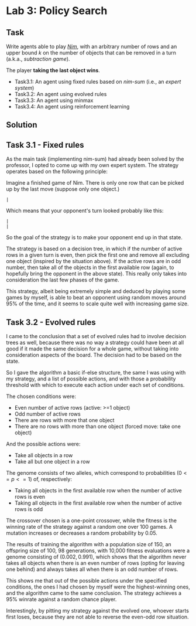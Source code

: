 # Lab 3: Policy Search
## Task
    
Write agents able to play [*Nim*](https://en.wikipedia.org/wiki/Nim), with an arbitrary number of rows and an upper bound $k$ on the number of objects that can be removed in a turn (a.k.a., *subtraction game*).

The player **taking the last object wins**.

* Task3.1: An agent using fixed rules based on *nim-sum* (i.e., an *expert system*)
* Task3.2: An agent using evolved rules
* Task3.3: An agent using minmax
* Task3.4: An agent using reinforcement learning

## Solution

## Task 3.1 - Fixed rules

As the main task (implementing nim-sum) had already been solved by the professor, I opted to come up with my own expert system. The strategy operates based on the following principle:

Imagine a finished game of Nim. There is only one row that can be picked up by the last move (suppose only one object.)

    |
    
Which means that your opponent's turn looked probably like this:

    |
    |

So the goal of the strategy is to make your opponent end up in that state.

The strategy is based on a decision tree, in which if the number of active rows in a given turn is even, then pick the first one and remove all excluding one object (inspired by the situation above). If the active rows are in odd number, then take all of the objects in the first available row (again, to hopefully bring the opponent in the above state). This really only takes into consideration the last few phases of the game. 

This strategy, albeit being extremely simple and deduced by playing some games by myself, is able to beat an opponent using random moves around 95% of the time, and it seems to scale quite well with increasing game size.

## Task 3.2 - Evolved rules

I came to the conclusion that a set of evolved rules had to involve decision trees as well, because there was no way a strategy could have been at all good if it made the same decision for a whole game, without taking into consideration aspects of the board. The decision had to be based on the state.

So I gave the algorithm a basic if-else structure, the same I was using with my strategy, and a list of possible actions, and with those a probability threshold with which to execute each action under each set of conditions.


The chosen conditions were:

- Even number of active rows (active: >=1 object)
- Odd number of active rows
- There are rows with more that one object
- There are no rows with more than one object (forced move: take one object)

And the possible actions were:
- Take all objects in a row
- Take all but one object in a row

The genome consists of two alleles, which correspond to probabilities $(0 <= p <= 1)$ of, respectively:

- Taking all objects in the first available row when the number of active rows is even
- Taking all objects in the first available row when the number of active rows is odd

The crossover chosen is a one-point crossover, while the fitness is the winning rate of the strategy against a random one over 100 games. A mutation increases or decreases a random probability by 0.05.

The results of training the algorithm with a population size of 150, an offspring size of 100, 98 generations, with 10,000 fitness evaluations were a genome consisting of $(0.002, 0.991)$, which shows that the algorithm never takes all objects when there is an even number of rows (opting for leaving one behind) and always takes all when there is an odd number of rows.

This shows me that out of the possible actions under the specified conditions, the ones I had chosen by myself were the highest-winning ones, and the algorithm came to the same conclusion. The strategy achieves a 95% winrate against a random chance player. 

Interestingly, by pitting my strategy against the evolved one, whoever starts first loses, because they are not able to reverse the even-odd row situation.
